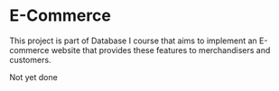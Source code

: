 # E-Commerce
 This project is part of Database I course that aims to implement an E-commerce website that provides these features to merchandisers and customers.

Not yet done
